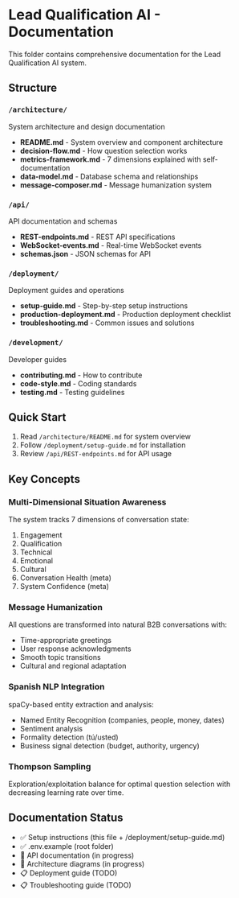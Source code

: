 # Lead Qualification AI - Documentation

This folder contains comprehensive documentation for the Lead Qualification AI system.

## Structure

### `/architecture/`
System architecture and design documentation
- **README.md** - System overview and component architecture
- **decision-flow.md** - How question selection works
- **metrics-framework.md** - 7 dimensions explained with self-documentation
- **data-model.md** - Database schema and relationships
- **message-composer.md** - Message humanization system

### `/api/`
API documentation and schemas
- **REST-endpoints.md** - REST API specifications
- **WebSocket-events.md** - Real-time WebSocket events
- **schemas.json** - JSON schemas for API

### `/deployment/`
Deployment guides and operations
- **setup-guide.md** - Step-by-step setup instructions
- **production-deployment.md** - Production deployment checklist
- **troubleshooting.md** - Common issues and solutions

### `/development/`
Developer guides
- **contributing.md** - How to contribute
- **code-style.md** - Coding standards
- **testing.md** - Testing guidelines

## Quick Start

1. Read `/architecture/README.md` for system overview
2. Follow `/deployment/setup-guide.md` for installation
3. Review `/api/REST-endpoints.md` for API usage

## Key Concepts

### Multi-Dimensional Situation Awareness
The system tracks 7 dimensions of conversation state:
1. Engagement
2. Qualification
3. Technical
4. Emotional
5. Cultural
6. Conversation Health (meta)
7. System Confidence (meta)

### Message Humanization
All questions are transformed into natural B2B conversations with:
- Time-appropriate greetings
- User response acknowledgments
- Smooth topic transitions
- Cultural and regional adaptation

### Spanish NLP Integration
spaCy-based entity extraction and analysis:
- Named Entity Recognition (companies, people, money, dates)
- Sentiment analysis
- Formality detection (tú/usted)
- Business signal detection (budget, authority, urgency)

### Thompson Sampling
Exploration/exploitation balance for optimal question selection with decreasing learning rate over time.

## Documentation Status

- ✅ Setup instructions (this file + /deployment/setup-guide.md)
- ✅ .env.example (root folder)
- 🔄 API documentation (in progress)
- 🔄 Architecture diagrams (in progress)
- 📋 Deployment guide (TODO)
- 📋 Troubleshooting guide (TODO)